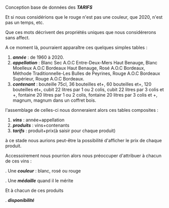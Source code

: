 Conception base de données des ***TARIFS***


Et si nous considérions que le rouge n'est pas une couleur, que 2020, n'est pas un temps, etc.

Que ces mots décrivent des propriétés uniques que nous considérerons sans affect.

A ce moment là, pourraient apparaître ces quelques simples tables :

1. ***année*** : de 1960 à 2020.
2. ***appellation*** : Blanc Sec A.O.C Entre-Deux-Mers Haut Benauge, Blanc Moelleux A.O.C Bordeaux Haut Benauge, Rosé A.O.C Bordeaux, Méthode Traditionnelle-Les Bulles de Peyrines, Rouge A.O.C Bordeaux Supérieur, Rouge A.O.C Bordeaux.
3. ***contenant*** : bouteille 75cl, 36 bouteilles et+, 60 bouteilles et+, 120 bouteilles et+, cubit 22 litres par 1 ou 2 colis,   cubit 22 litres par 3 colis et +,  fontaine 20 litres par 1 ou 2 colis,  fontaine 20 litres par 3 colis et +, magnum, magnum dans un coffret bois.


l'assemblage de celles-ci nous donneraient alors ces tables composites : 

1. ***vins*** : année+appellation 
2. ***produits*** : vins+contenants
3. ***tarifs*** : produit+prix(à saisir pour chaque produit)

à ce stade nous aurions peut-être la possibilité d'afficher le prix de chaque produit.

Accessoirement nous pourrion alors nous préoccuper d'attribuer à chacun de ces vins :

. Une ***couleur*** : blanc, rosé ou rouge

. Une ***médaille*** quand il le mérite

Et à chacun de ces produits

. ***disponibilité***